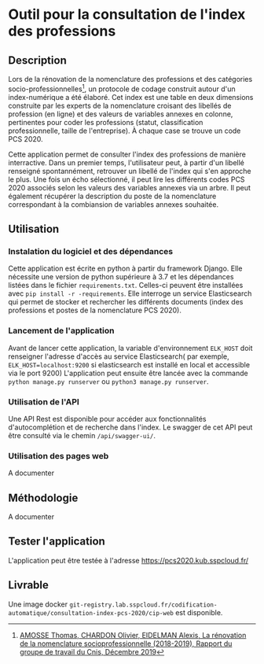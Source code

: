 # Outil pour la consultation de l'index des professions

## Description
Lors de la rénovation de la nomenclature des professions et des catégories socio-professionnelles[^1], un protocole de codage construit autour d'un index-numérique a été élaboré. Cet index est une table en deux dimensions construite par les experts de la nomenclature croisant des libellés de profession (en ligne) et des valeurs de variables annexes en colonne, pertinentes pour coder les professions (statut, classification professionnelle, taille de l'entreprise). À chaque case se trouve un code PCS 2020.

Cette application permet de consulter l'index des professions de manière interractive. Dans un premier temps, l'utilisateur peut, à partir d'un libellé renseigné spontannément, retrouver un libellé de l'index qui s'en approche le plus.
Une fois un écho sélectionné, il peut lire les différents codes PCS 2020 associés selon les valeurs des variables annexes via un arbre.
Il peut également récupérer la description du poste de la nomenclature correspondant à la combiansion de variables annexes souhaitée.

## Utilisation
### Instalation du logiciel et des dépendances
Cette application est écrite en python à partir du framework Django. Elle nécessite une version de python supérieure à 3.7 et les dépendances listées dans le fichier `requirements.txt`. Celles-ci peuvent être installées avec `pip install -r -requirements`. 
Elle interroge un service Elasticsearch qui permet de stocker et rechercher les différents documents (index des professions et postes de la nomenclature PCS 2020).

### Lancement de l'application
Avant de lancer cette application, la variable d'environnement `ELK_HOST` doit renseigner l'adresse d'accès au service Elasticsearch( par exemple, `ELK_HOST=localhost:9200` si elasticsearch est installé en local et accessible via le port 9200)
L'application peut ensuite être lancée avec la commande `python manage.py runserver` ou `python3 manage.py runserver`.

### Utilisation de l'API
Une API Rest est disponible pour accéder aux fonctionnalités d'autocomplétion et de recherche dans l'index. Le swagger de cet API peut être consulté via le chemin `/api/swagger-ui/`. 

### Utilisation des pages web
A documenter

## Méthodologie
A documenter

## Tester l'application
L'application peut être testée à l'adresse https://pcs2020.kub.sspcloud.fr/

## Livrable
Une image docker `git-registry.lab.sspcloud.fr/codification-automatique/consultation-index-pcs-2020/cip-web` est disponible.

[^1]: [AMOSSE Thomas, CHARDON Olivier, EIDELMAN Alexis, La rénovation de la nomenclature socioprofessionnelle (2018-2019), Rapport du groupe de travail du Cnis, Décembre 2019](https://www.cnis.fr/wp-content/uploads/2018/01/Rapport-n%C2%B0-156.pdf)
